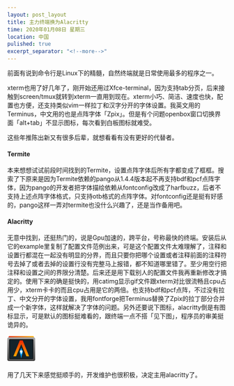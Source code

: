 ```yaml
---
layout: post_layout
title: 主力终端换为Alacritty
time: 2020年01月08日 星期三
location: 中国
pulished: true
excerpt_separator: "<!--more-->"
---
```

前面有说到命令行是Linux下的精髓，自然终端就是日常使用最多的程序之一。

xterm也用了好几年了，刚开始还用过Xfce-terminal，因为支持tab分页，后来接触到screen/tmux就转到xterm一直用到现在。xterm小巧、简洁、速度也快，配置也方便，还支持类似vim一样拉丁和汉字分开的字体设置。我英文用的Terminus，中文用的也是点阵字体「Zpix」。但是有个问题openbox窗口切换界面「alt+tab」不显示图标，每次看到白板图标就难受。

这些年推陈出新又有很多后辈，就想看看有没有更好的代替者。

#### **Termite**

本来想想试试前段时间找到的Termite，设置点阵字体后所有字都变成了框框。搜索了下原来是因为Termite依赖的pango从1.4.4版本起不再支持bdf和pcf点阵字体，因为pango的开发者把字体描绘依赖从fontconfig改成了harfbuzz，后者不支持上述点阵字体格式，只支持otb格式的点阵字体。对fontconfig还是挺有好感的，pango这样一弄对termite也没什么兴趣了，还是当作备用吧。

#### **Alacritty**

<!--more-->
无意中找到，还挺热门的，说是Gpu加速的，跨平台，号称最快的终端。安装后从它的example里复制了配置文件范例出来，可是这个配置文件太难理解了，注释和设置行都混在一起没有明显的分界，而且只要你把哪个设置或者注释前面的注释符号去掉了或者去掉的设置行没有完整马上报错，都不知道哪里错了。至少用空行把注释和设置之间的界限分清楚。后来还是用下载别人的配置文件我再重新修改才搞定的。使用下来的确是挺快的，用catimg显示gif文件跟xterm对比很流畅且cpu占用少，xterm卡卡的而且cpu占用是它的两倍。也支持bdf和pcf点阵，不过没有拉丁、中文分开的字体设置，我用fontforge把Terminus替换了Zpix的拉丁部分合并成一个新字体，这样就解决了字体的问题。另外还要说下图标，alacritty倒是有图标显示，可是默认的图标挺难看的，跟终端一点不搭「见下图」，程序员的审美挺诡异的。

<img src="/assets/img/Alacritty.png" width="64px" />

用了几天下来感觉挺顺手的，开发维护也很积极，决定主用alacritty了。

